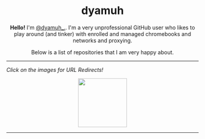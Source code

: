 <h1 align="center">dyamuh</h1>
    <p align="center">
      <b>Hello!</b> I'm <a href="https://discord.com/users/785207024388407347">@dyamuh_.</a>. I'm a
      very unprofessional GitHub user who likes to play around (and tinker) with enrolled and managed chromebooks and networks and proxying.
    </p>
    <p align="center">
      Below is a list of repositories that I am very happy about.
        <br>

  <hr>
   <!-- <h3 align="center"><a href="https://github.com/NotDarkn/website"> ‎  ‎  ‎ NotDyamuh's Website</a></li></h3> 
      <p align="center">
        Website with a <a href="https://darkn.bio/sh1mmer">SH1mmer Rehost</a>, downloads for <a href=
        "https://dl.darkn.bio/E-Halcyon">RecoMod</a> and <a href="https://dl.darkn.bio">SH1mmer</a>, fake propaganda
        towards <a href="https://darkn.bio/icraze">iCraze</a>, and much more.
    </p>
        <hr>
    <img src="https://github.com/NotDarkn/NotDarkn/assets/73033672/7a094f1b-fac9-476b-8d3c-134049f25908" alt="Darkn's Website">

    <hr>
    <h3 align="center">
        <a href="https://github.com/NotDarkn/XinaA15"> ‎  ‎  ‎ XinaA15 Reworded</a>
    </h3>
    <p align="center">
        Full remake of an unprofessional-looking XinaA15 GitHub to something proper.
    </p>
    <img src="https://github.com/NotDarkn/NotDarkn/assets/73033672/282469ce-a151-479e-aef0-bd9d2ef8bb5d" alt="XinaA15 Reworded Banner">
    <hr>
    <h3 align="center">
      <a href="https://github.com/NotDarkn"> ‎  ‎  ‎ Contacts</a>
    </h3> 
  <p align="center"> -->
        <i>Click on the images for URL Redirects!</i>
    </p>
    <p align="center">
      <a href="https://discord.com/users/785207024388407347">
        <img src="https://i.imgur.com/HgS0pmK.png" width="128" height="auto">
      </a>
      <!--<a href="https://twitter.com/notdarkn">
        <img src="https://i.imgur.com/3KQIOqC.png" width="128" height="auto">
      </a>
      <!--<a href="https://steamcommunity.com/id/notdarkn">-->
        <!--<img src="https://i.imgur.com/KwGI7Xc.png" width="128" height="auto">-->
      </a>
    </p>
  <hr>
